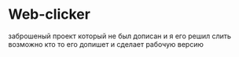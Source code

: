 # Web-clicker
заброшеный проект который не был дописан и я его решил слить возможно кто то его допишет и сделает рабочую версию

